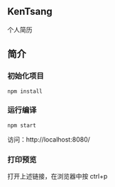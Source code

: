 ## KenTsang
个人简历
## 简介
### 初始化项目
    npm install
### 运行编译
    npm start
访问：http://localhost:8080/
### 打印预览
打开上述链接，在浏览器中按
    ctrl+p